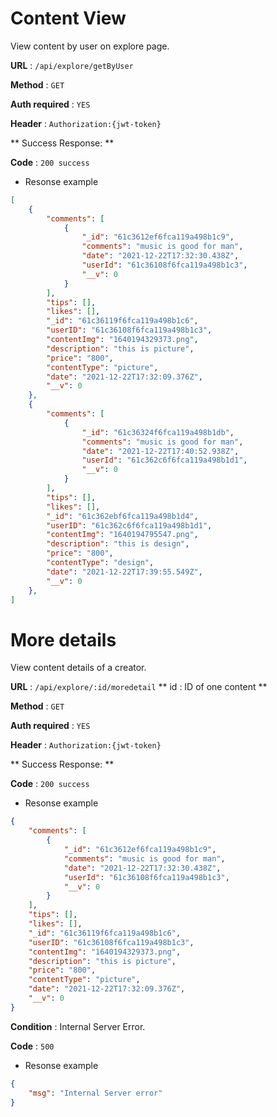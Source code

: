 # Content View

View content by user on explore page.

**URL** : `/api/explore/getByUser`

**Method** : `GET`

**Auth required** : `YES`

**Header** : `Authorization:{jwt-token}`

** Success Response: **

**Code** : `200 success`

* Resonse example 

```json
[
    {
        "comments": [
            {
                "_id": "61c3612ef6fca119a498b1c9",
                "comments": "music is good for man",
                "date": "2021-12-22T17:32:30.438Z",
                "userId": "61c36108f6fca119a498b1c3",
                "__v": 0
            }
        ],
        "tips": [],
        "likes": [],
        "_id": "61c36119f6fca119a498b1c6",
        "userID": "61c36108f6fca119a498b1c3",
        "contentImg": "1640194329373.png",
        "description": "this is picture",
        "price": "800",
        "contentType": "picture",
        "date": "2021-12-22T17:32:09.376Z",
        "__v": 0
    },
    {
        "comments": [
            {
                "_id": "61c36324f6fca119a498b1db",
                "comments": "music is good for man",
                "date": "2021-12-22T17:40:52.938Z",
                "userId": "61c362c6f6fca119a498b1d1",
                "__v": 0
            }
        ],
        "tips": [],
        "likes": [],
        "_id": "61c362ebf6fca119a498b1d4",
        "userID": "61c362c6f6fca119a498b1d1",
        "contentImg": "1640194795547.png",
        "description": "this is design",
        "price": "800",
        "contentType": "design",
        "date": "2021-12-22T17:39:55.549Z",
        "__v": 0
    },
]
```

# More details 

View content details of a creator.

**URL** : `/api/explore/:id/moredetail`
** id : ID of one content **

**Method** : `GET`

**Auth required** : `YES`

**Header**  : `Authorization:{jwt-token}`


** Success Response: **

**Code** : `200 success`

* Resonse example 


```json
{
    "comments": [
        {
            "_id": "61c3612ef6fca119a498b1c9",
            "comments": "music is good for man",
            "date": "2021-12-22T17:32:30.438Z",
            "userId": "61c36108f6fca119a498b1c3",
            "__v": 0
        }
    ],
    "tips": [],
    "likes": [],
    "_id": "61c36119f6fca119a498b1c6",
    "userID": "61c36108f6fca119a498b1c3",
    "contentImg": "1640194329373.png",
    "description": "this is picture",
    "price": "800",
    "contentType": "picture",
    "date": "2021-12-22T17:32:09.376Z",
    "__v": 0
}
```

**Condition** : Internal Server Error.

**Code** : `500`

* Resonse example 

```json
{
    "msg": "Internal Server error"
}
```